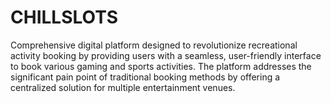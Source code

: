 # CHILLSLOTS
Comprehensive digital platform designed to revolutionize recreational activity booking by providing users with a seamless, user-friendly interface to book various gaming and sports activities. The platform addresses the significant pain point of traditional booking methods  by offering a centralized solution for multiple entertainment venues.
